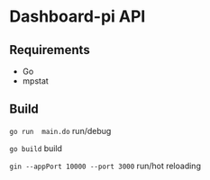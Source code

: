 # Dashboard-pi API #

## Requirements ##

* Go
* mpstat 

## Build ##

``` go run  main.do ``` run/debug


``` go build ``` build


``` gin --appPort 10000 --port 3000 ``` run/hot reloading
